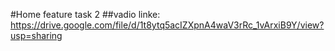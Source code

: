 #Home feature
task 2
##vadio linke: https://drive.google.com/file/d/1t8ytq5acIZXpnA4waV3rRc_1vArxiB9Y/view?usp=sharing
